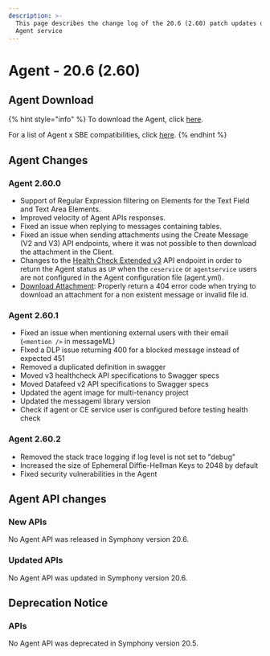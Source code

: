 ```yaml
---
description: >-
  This page describes the change log of the 20.6 (2.60) patch updates of the
  Agent service
---
```


# Agent - 20.6 (2.60)

## Agent Download

{% hint style="info" %}
To download the Agent, click [here](agent-20.6-2.60.md#agent-download).

For a list of Agent x SBE compatibilities, click [here](../../agent-guide/sbe-x-agent-compatibility-matrix.md).
{% endhint %}

## Agent Changes

### Agent 2.60.0

* Support of Regular Expression filtering on Elements for the Text Field and Text Area Elements.
* Improved velocity of Agent APIs responses.
* Fixed an issue when replying to messages containing tables.
* Fixed an issue when sending attachments using the Create Message (V2 and V3) API endpoints, where it was not possible to then download the attachment in the Client.
* Changes to the [Health Check Extended v3](https://developers.symphony.com/restapi/v20.6/reference#authentication) API endpoint in order to return the Agent status as `UP` when the `ceservice` or `agentservice` users are not configured in the Agent configuration file (agent.yml).
* [Download Attachment](https://developers.symphony.com/restapi/v20.6/reference#attachment): Properly return a 404 error code when trying to download an attachment for a non existent message or invalid file id.

### Agent 2.60.1

* Fixed an issue when mentioning external users with their email (`<mention />` in messageML)
* FIxed a DLP issue returning 400 for a blocked message instead of expected 451
* Removed a duplicated definition in swagger
* Moved v3 healthcheck API specifications to Swagger specs
* Moved Datafeed v2 API specifications to Swagger specs
* Updated the agent image for multi-tenancy project
* Updated the messageml library version
* Check if agent or CE service user is configured before testing health check

### Agent 2.60.2

* Removed the stack trace logging if log level is not set to "debug"
* Increased the size of Ephemeral Diffie-Hellman Keys to 2048 by default
* Fixed security vulnerabilities in the Agent

## Agent API changes

### **New APIs**

No Agent API was released in Symphony version 20.6.

### **Updated APIs**

No Agent API was updated in Symphony version 20.6.

## **Deprecation Notice**

### **APIs**

No Agent API was deprecated in Symphony version 20.5.
